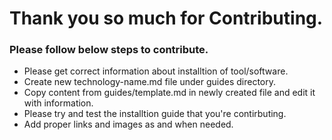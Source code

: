 # Thank you so much for Contributing.

### Please follow below steps to contribute.
- Please get correct information about installtion of tool/software.
- Create new technology-name.md file under guides directory.
- Copy content from guides/template.md in newly created file and edit it with information.
- Please try and test the installtion guide that you're contirbuting.
- Add proper links and images as and when needed.
